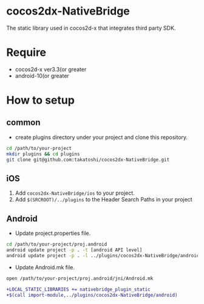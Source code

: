 cocos2dx-NativeBridge
=====================

The static library used in cocos2d-x that integrates third party SDK.

# Require
* cocos2d-x ver3.3(or greater
* android-10(or greater

# How to setup

## common
* create plugins directory under your project and clone this repository.

```sh
cd /path/to/your-project
mkdir plugins && cd plugins
git clone git@github.com:takatoshi/cocos2dx-NativeBridge.git
```

## iOS
1. Add `cocos2dx-NativeBridge/ios` to your project.
2. Add `$(SRCROOT)/../plugins` to the Header Search Paths in your project

## Android
* Update project.properties file.

```sh
cd /path/to/your-project/proj.android
android update project -p . -t [android API level]
android update project -p . -l ../plugins/cocos2dx-NativeBridge/android/java
```

* Update Android.mk file.

```sh
open /path/to/your-project/proj.android/jni/Android.mk
```

```diff
+LOCAL_STATIC_LIBRARIES += nativebridge_plugin_static
+$(call import-module,../plugins/cocos2dx-NativeBridge/android)
```
